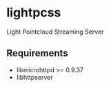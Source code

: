 # lightpcss
Light Pointcloud Streaming Server

## Requirements

* libmicrohttpd >= 0.9.37
* libhttpserver
